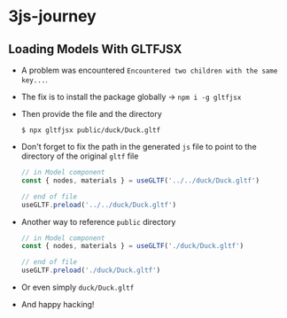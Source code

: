 # 3js-journey

## Loading Models With GLTFJSX
  - A problem was encountered `Encountered two children with the same key...`.
  - The fix is to install the package globally &rarr; `npm i -g gltfjsx`
  - Then provide the file and the directory

    ```
    $ npx gltfjsx public/duck/Duck.gltf
    ```

  - Don't forget to fix the path in the generated `js` file to point to the directory of the original `gltf` file

    ```js
    // in Model component
    const { nodes, materials } = useGLTF('../../duck/Duck.gltf')

    // end of file
    useGLTF.preload('../../duck/Duck.gltf')
    ```

  - Another way to reference `public` directory

    ```js
    // in Model component
    const { nodes, materials } = useGLTF('./duck/Duck.gltf')

    // end of file
    useGLTF.preload('./duck/Duck.gltf')
    ```

  - Or even simply `duck/Duck.gltf`

  - And happy hacking!